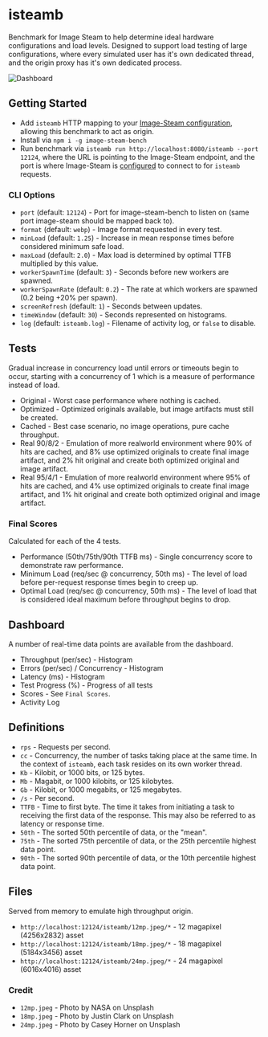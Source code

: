 # isteamb

Benchmark for Image Steam to help determine ideal hardware configurations and load levels. Designed to support load testing of large configurations, where every simulated user has it's own dedicated thread, and the origin proxy has it's own dedicated process.

![Dashboard](https://raw.githubusercontent.com/asilvas/node-image-steam/master/packages/image-steam-bench/docs/dashboard.jpg)


## Getting Started

* Add `isteamb` HTTP mapping to your [Image-Steam configuration](https://github.com/asilvas/node-image-steam/blob/master/scripts/dev.js#L50-L55), allowing this benchmark to act as origin.
* Install via `npm i -g image-steam-bench`
* Run benchmark via `isteamb run http://localhost:8080/isteamb --port 12124`, where the URL is pointing to the Image-Steam endpoint, and the port is where Image-Steam is [configured](https://github.com/asilvas/node-image-steam/blob/master/scripts/dev.js#L50-L55) to connect to for `isteamb` requests.

### CLI Options

* `port` (default: `12124`) - Port for image-steam-bench to listen on
  (same port image-steam should be mapped back to).
* `format` (default: `webp`) - Image format requested in every test.
* `minLoad` (default: `1.25`) - Increase in mean response times before considered minimum safe load.
* `maxLoad` (default: `2.0`) - Max load is determined by optimal TTFB multiplied by this value.
* `workerSpawnTime` (default: `3`) - Seconds before new workers are spawned.
* `workerSpawnRate` (default: `0.2`) - The rate at which workers are spawned (0.2 being +20% per spawn).
* `screenRefresh` (default: `1`) - Seconds between updates.
* `timeWindow` (default: `30`) - Seconds represented on histograms.
* `log` (default: `isteamb.log`) - Filename of activity log, or `false` to disable.


## Tests

Gradual increase in concurrency load until errors or timeouts begin to occur, starting with a concurrency of 1 which is a measure of performance instead of load.

* Original - Worst case performance where nothing is cached.
* Optimized - Optimized originals available, but image artifacts must still be created.
* Cached - Best case scenario, no image operations, pure cache throughput.
* Real 90/8/2 - Emulation of more realworld environment where 90% of hits are cached, and 8% use optimized originals to create final image artifact, and 2% hit original and create both optimized original and image artifact.
* Real 95/4/1 - Emulation of more realworld environment where 95% of hits are cached, and 4% use optimized originals to create final image artifact, and 1% hit original and create both optimized original and image artifact.

### Final Scores

Calculated for each of the 4 tests.

* Performance (50th/75th/90th TTFB ms) - Single concurrency score to demonstrate raw performance.
* Minimum Load (req/sec @ concurrency, 50th ms) - The level of load before per-request
  response times begin to creep up.
* Optimal Load (req/sec @ concurrency, 50th ms) - The level of load that is considered ideal maximum
  before throughput begins to drop.



## Dashboard

A number of real-time data points are available from the dashboard.

* Throughput (per/sec) - Histogram
* Errors (per/sec) / Concurrency - Histogram
* Latency (ms) - Histogram
* Test Progress (%) - Progress of all tests
* Scores - See `Final Scores`.
* Activity Log


## Definitions

* `rps` - Requests per second.
* `cc` - Concurrency, the number of tasks taking place at the same time.
  In the context of `isteamb`, each task resides on its own worker thread.
* `Kb` - Kilobit, or 1000 bits, or 125 bytes.
* `Mb` - Magabit, or 1000 kilobits, or 125 kilobytes.
* `Gb` - Kilobit, or 1000 megabits, or 125 megabytes.
* `/s` - Per second.
* `TTFB` - Time to first byte. The time it takes from initiating a task to receiving the first data of the response.
  This may also be referred to as latency or response time.
* `50th` - The sorted 50th percentile of data, or the "mean".
* `75th` - The sorted 75th percentile of data, or the 25th percentile highest data point. 
* `90th` - The sorted 90th percentile of data, or the 10th percentile highest data point. 


## Files

Served from memory to emulate high throughput origin.

* `http://localhost:12124/isteamb/12mp.jpeg/*` - 12 magapixel (4256x2832) asset
* `http://localhost:12124/isteamb/18mp.jpeg/*` - 18 magapixel (5184x3456) asset
* `http://localhost:12124/isteamb/24mp.jpeg/*` - 24 magapixel (6016x4016) asset


### Credit

* `12mp.jpeg` - Photo by NASA on Unsplash
* `18mp.jpeg` - Photo by Justin Clark on Unsplash
* `24mp.jpeg` - Photo by Casey Horner on Unsplash
